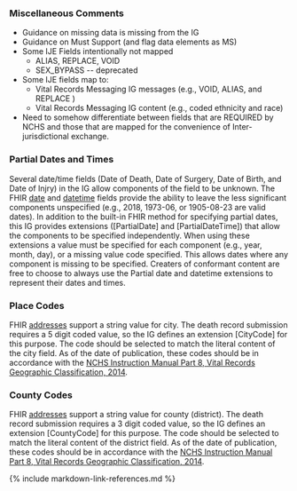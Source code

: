 ### Miscellaneous Comments
* Guidance on missing data is missing from the IG
* Guidance on Must Support (and flag data elements as MS)
* Some IJE Fields intentionally not mapped
    * ALIAS, REPLACE, VOID
    * SEX_BYPASS  -- deprecated
* Some IJE fields map to:
    * Vital Records Messaging IG messages (e.g., VOID, ALIAS, and REPLACE  )
    * Vital Records Messaging IG content (e.g., coded ethnicity and race)
* Need to somehow differentiate between fields that are REQUIRED by NCHS and those that are mapped for the convenience of Inter-jurisdictional exchange.

### Partial Dates and Times
Several date/time fields (Date of Death, Date of Surgery, Date of Birth, and Date of Injry) in the IG allow components of the field to be unknown.  The FHIR [date](https://build.fhir.org/datatypes.html#date) and [datetime](https://build.fhir.org/datatypes.html#datetime) fields provide the ability to leave the less significant components unspecified (e.g., 2018, 1973-06, or 1905-08-23 are valid dates).  In addition to the built-in FHIR method for specifying partial dates, this IG provides extensions ([PartialDate] and [PartialDateTime]) that allow the components to be specified independently.  When using these extensions a value must be specified for each component (e.g., year, month, day), or a missing value code specified.  This allows dates where any component is missing to be specified.   Creaters of conformant content are free to choose to always use the Partial date and datetime extensions to represent their dates and times.

### Place Codes
FHIR [addresses](https://build.fhir.org/datatypes.html#Address) support a string value for city. The death record submission requires a 5 digit coded value, so the IG defines an extension [CityCode] for this purpose. The code should be selected to match the literal content of the city field. As of the date of publication, these codes should be in accordance with the [NCHS Instruction Manual Part 8, Vital Records Geographic Classification, 2014](https://www.cdc.gov/nchs/data/dvs/IMP8_2014.pdf).

### County Codes
FHIR [addresses](https://build.fhir.org/datatypes.html#Address) support a string value for county (district). The death record submission requires a 3 digit coded value, so the IG defines an extension [CountyCode] for this purpose. The code should be selected to match the literal content of the district field. As of the date of publication, these codes should be in accordance with the [NCHS Instruction Manual Part 8, Vital Records Geographic Classification, 2014](https://www.cdc.gov/nchs/data/dvs/IMP8_2014.pdf).

{% include markdown-link-references.md %}
